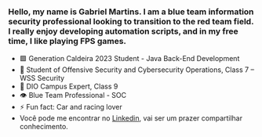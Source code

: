 ### Hello, my name is Gabriel Martins. I am a blue team information security professional looking to transition to the red team field. I really enjoy developing automation scripts, and in my free time, I like playing FPS games.

- 🟩 Generation Caldeira 2023 Student - Java Back-End Development
- 🎯 Student of Offensive Security and Cybersecurity Operations, Class 7 – WSS Security
- 📝 DIO Campus Expert, Class 9
- 👁  Blue Team Professional - SOC
- ⚡ Fun fact: Car and racing lover
- Você pode me encontrar no [Linkedin](www.linkedin.com/in/gabrielgideonmartins), vai ser um prazer compartilhar conhecimento.

